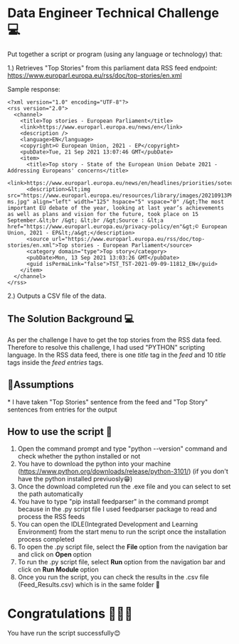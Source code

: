 # Data Engineer Technical Challenge 💻

Put together a script or program (using any language or technology) that: 

1.) Retrieves "Top Stories" from this parliament data RSS feed endpoint: https://www.europarl.europa.eu/rss/doc/top-stories/en.xml

Sample response:

```
<?xml version="1.0" encoding="UTF-8"?>
<rss version="2.0">
  <channel>
    <title>Top stories - European Parliament</title>
    <link>https://www.europarl.europa.eu/news/en</link>
    <description />
    <language>EN</language>
    <copyright>© European Union, 2021 - EP</copyright>
    <pubDate>Tue, 21 Sep 2021 13:07:46 GMT</pubDate>
    <item>
      <title>Top story - State of the European Union Debate 2021 - Addressing Europeans' concerns</title>
      <link>https://www.europarl.europa.eu/news/en/headlines/priorities/soteu2021</link>
      <description>&lt;img src="https://www.europarl.europa.eu/resources/library/images/20210913PHT12318/20210913PHT12318-ms.jpg" align="left" width="125" hspace="5" vspace="0" /&gt;The most important EU debate of the year, looking at last year’s achievements as well as plans and vision for the future, took place on 15 September.&lt;br /&gt; &lt;br /&gt;Source : &lt;a href="https://www.europarl.europa.eu/privacy-policy/en"&gt;© European Union, 2021 - EP&lt;/a&gt;</description>
      <source url="https://www.europarl.europa.eu/rss/doc/top-stories/en.xml">Top stories - European Parliament</source>
      <category domain="type">Top story</category>
      <pubDate>Mon, 13 Sep 2021 13:03:26 GMT</pubDate>
      <guid isPermaLink="false">TST_TST-2021-09-09-11812_EN</guid>
    </item>
  </channel>
</rss>
```
2.) Outputs a CSV file of the data.

## The Solution Background 💻
 
<p>As per the challenge I have to get the top stories from the RSS data feed. Therefore to resolve this challenge, I had used "PYTHON" scripting language. In the RSS data feed, there is one <em> title </em> tag in the <em> feed </em> and 10 <em> title </em> tags inside the <em> feed entries </em> tags.<br/>
 </p>
 
<h2>📌Assumptions </h2>
<p>* I have taken "Top Stories" sentence from the feed and "Top Story" sentences from entries for the output </p>

## How to use the script 🤔

1. Open the command prompt and type "python --version" command and check whether the python installed or not
2. You have to download the python into your machine (https://www.python.org/downloads/release/python-3101/) (if you don't have the python installed previuosly😁)
3. Once the download completed run the .exe file and you can select to set the path automatically
4. You have to type "pip install feedparser" in the command prompt because in the .py script file I used feedparser package to read and process the RSS feeds
5. You can open the IDLE(Integrated Development and Learning Environment) from the start menu to run the script once the installation process completed
6. To open the .py script file, select the <strong> File </strong> option from the navigation bar and click on <strong> Open </strong> option 
7. To run the .py script file, select <strong> Run </strong> option from the navigation bar and click on <strong> Run Module </strong> option
8. Once you run the script, you can check the results in the .csv file (Feed_Results.csv) which is in the same folder 📑

# Congratulations 🎉🎉🎉
<p> You have run the script successfully😊</p>
